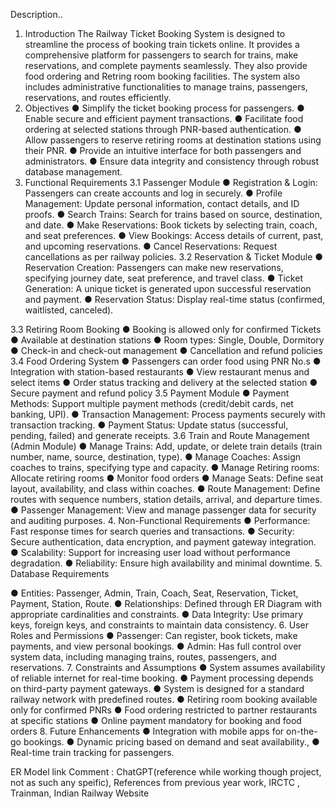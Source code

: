 Description..
1. Introduction
The Railway Ticket Booking System is designed to streamline the process of booking train
tickets online. It provides a comprehensive platform for passengers to search for trains, make
reservations, and complete payments seamlessly. They also provide food ordering and Retring
room booking facilities. The system also includes administrative functionalities to manage trains,
passengers, reservations, and routes efficiently.
2. Objectives
● Simplify the ticket booking process for passengers.
● Enable secure and efficient payment transactions.
● Facilitate food ordering at selected stations through PNR-based authentication.
● Allow passengers to reserve retiring rooms at destination stations using their PNR.
● Provide an intuitive interface for both passengers and administrators.
● Ensure data integrity and consistency through robust database management.
3. Functional Requirements
3.1 Passenger Module
● Registration & Login: Passengers can create accounts and log in securely.
● Profile Management: Update personal information, contact details, and ID proofs.
● Search Trains: Search for trains based on source, destination, and date.
● Make Reservations: Book tickets by selecting train, coach, and seat preferences.
● View Bookings: Access details of current, past, and upcoming reservations.
● Cancel Reservations: Request cancellations as per railway policies.
3.2 Reservation & Ticket Module
● Reservation Creation: Passengers can make new reservations, specifying journey
date, seat preference, and travel class.
● Ticket Generation: A unique ticket is generated upon successful reservation and
payment.
● Reservation Status: Display real-time status (confirmed, waitlisted, canceled).

3.3 Retiring Room Booking
● Booking is allowed only for confirmed Tickets
● Available at destination stations
● Room types: Single, Double, Dormitory
● Check-in and check-out management
● Cancellation and refund policies
3.4 Food Ordering System
● Passengers can order food using PNR No.s
● Integration with station-based restaurants
● View restaurant menus and select items
● Order status tracking and delivery at the selected station
● Secure payment and refund policy
3.5 Payment Module
● Payment Methods: Support multiple payment methods (credit/debit cards, net banking,
UPI).
● Transaction Management: Process payments securely with transaction tracking.
● Payment Status: Update status (successful, pending, failed) and generate receipts.
3.6 Train and Route Management (Admin Module)
● Manage Trains: Add, update, or delete train details (train number, name, source,
destination, type).
● Manage Coaches: Assign coaches to trains, specifying type and capacity.
● Manage Retiring rooms: Allocate retiring rooms
● Monitor food orders
● Manage Seats: Define seat layout, availability, and class within coaches.
● Route Management: Define routes with sequence numbers, station details, arrival, and
departure times.
● Passenger Management: View and manage passenger data for security and auditing
purposes.
4. Non-Functional Requirements
● Performance: Fast response times for search queries and transactions.
● Security: Secure authentication, data encryption, and payment gateway integration.
● Scalability: Support for increasing user load without performance degradation.
● Reliability: Ensure high availability and minimal downtime.
5. Database Requirements

● Entities: Passenger, Admin, Train, Coach, Seat, Reservation, Ticket, Payment, Station,
Route.
● Relationships: Defined through ER Diagram with appropriate cardinalities and
constraints.
● Data Integrity: Use primary keys, foreign keys, and constraints to maintain data
consistency.
6. User Roles and Permissions
● Passenger: Can register, book tickets, make payments, and view personal bookings.
● Admin: Has full control over system data, including managing trains, routes,
passengers, and reservations.
7. Constraints and Assumptions
● System assumes availability of reliable internet for real-time booking.
● Payment processing depends on third-party payment gateways.
● System is designed for a standard railway network with predefined routes.
● Retiring room booking available only for confirmed PNRs
● Food ordering restricted to partner restaurants at specific stations
● Online payment mandatory for booking and food orders
8. Future Enhancements
● Integration with mobile apps for on-the-go bookings.
● Dynamic pricing based on demand and seat availability.,
● Real-time train tracking for passengers.

ER Model link
Comment : ChatGPT(reference while working though project, not as such any
speific), References from previous year work, IRCTC , Trainman, Indian Railway
Website
